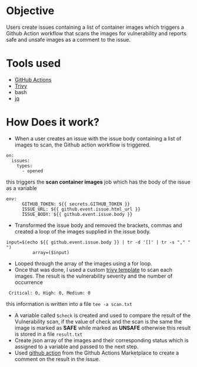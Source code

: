 # Objective
Users create issues containing a list of container images which triggers a Github Action workflow that scans the images for vulnerability and reports safe and unsafe images as a comment to the issue.

# Tools used
- [GitHub Actions](https://docs.github.com/en/actions)
- [Trivy](https://aquasecurity.github.io/trivy/v0.17.0/)
- bash
- [jq](https://devdocs.io/jq/)

# How Does it work?

- When a user creates an issue with the issue body containing a list of images to scan, the Github action workflow is triggered. 
```
on:
  issues:
    types:
      - opened
```
this triggers the **scan container images** job which has the body of the issue as a variable 
```
env:
      GITHUB_TOKEN: ${{ secrets.GITHUB_TOKEN }}
      ISSUE_URL: ${{ github.event.issue.html_url }}
      ISSUE_BODY: ${{ github.event.issue.body }}
```
- Transformed the issue body and removed the brackets, commas and created a loop of the images supplied in the issue body.
```
input=$(echo ${{ github.event.issue.body }} | tr -d '[]' | tr -s "," " ")
          array=($input)
```
- Looped through the array of the images using a for loop.
- Once that was done, I used a custom [trivy template](https://aquasecurity.github.io/trivy/v0.17.0/examples/report/) to scan each images. The result is the vulnerability severity and the number of occurrence 
```
 Critical: 0, High: 0, Medium: 0
```
this information is written into a file ``` tee -a scan.txt ``` 
- A variable called ``` $check ``` is created and used to compare the result of the Vulnerability scan, if the value of check and the scan is the same the image is marked as **SAFE** while marked as **UNSAFE** otherwise this result is stored in a file `result.txt`
- Create json array of the images and their corresponding status which is assigned to a variable and passed to the next step.
- Used [github action](https://github.com/KeisukeYamashita/create-comment) from the Github Actions Marketplace to create a comment on the result in the issue. 